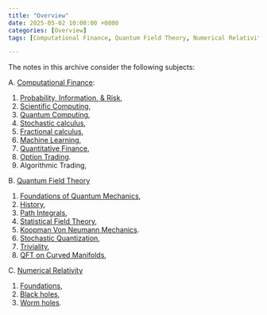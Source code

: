 ```yaml
---
title: "Overview"
date: 2025-05-02 10:00:00 +0800
categories: [Overview]
tags: [Computational Finance, Quantum Field Theory, Numerical Relativity]

---
```



The notes in this archive consider the following subjects:


A. [Computational Finance](https://en.wikipedia.org/wiki/Computational_finance):
1. [Probability, Information, & Risk](https://aeschylusofeleusis.github.io/posts/ProbabilityInformationRisk/),
2. [Scientific Computing](https://aeschylusofeleusis.github.io/posts/ScientificComputing/), 
3. [Quantum Computing](https://aeschylusofeleusis.github.io/posts/QuantumComputing/), 
4. [Stochastic calculus](https://aeschylusofeleusis.github.io/posts/StochasticCalculus/), 
5. [Fractional calculus](https://aeschylusofeleusis.github.io/posts/FractionalCalculus/),
6. [Machine Learning](https://aeschylusofeleusis.github.io/posts/MachineLearning/),
7. [Quantitative Finance](https://aeschylusofeleusis.github.io/posts/QuantitativeFinance/), 
8. [Option Trading](https://aeschylusofeleusis.github.io/posts/OptionTrading/).
9.  Algorithmic Trading,
   

B. [Quantum Field Theory](https://en.wikipedia.org/wiki/Quantum_field_theory)
1. [Foundations of Quantum Mechanics](https://aeschylusofeleusis.github.io/posts/Foundations-Quantum-Mechanics/),
2. [History](https://aeschylusofeleusis.github.io/posts/History/),
3. [Path Integrals](https://aeschylusofeleusis.github.io/posts/PathIntegrals/),
4. [Statistical Field Theory](https://aeschylusofeleusis.github.io/posts/NonequilibriumQFT/),   
5. [Koopman Von Neumann Mechanics](https://aeschylusofeleusis.github.io/posts/KoopmanVonNeumann/).  
6. [Stochastic Quantization](https://aeschylusofeleusis.github.io/posts/StochasticQuantization/), 
7. [Triviality](https://aeschylusofeleusis.github.io/posts/Triviality/), 
8. [QFT on Curved Manifolds](https://aeschylusofeleusis.github.io/posts/QFTCurvedspacetime/),


C. [Numerical Relativity](https://en.wikipedia.org/wiki/Numerical_relativity)
1. [Foundations](https://aeschylusofeleusis.github.io/posts/NumericalRelativity/), 
2. [Black holes](https://aeschylusofeleusis.github.io/posts/Blackholes/), 
3. [Worm holes](https://aeschylusofeleusis.github.io/posts/Wormholes/).